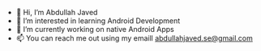 - 👋 Hi, I’m Abdullah Javed
- 👀 I’m interested in learning Android Development
- 🌱 I’m currently working on native Android Apps
- 📫 You can reach me out using my emaill abdullahjaved.se@gmail.com

<!---
AbdullahJaved-dev/AbdullahJaved-dev is a ✨ special ✨ repository because its `README.md` (this file) appears on your GitHub profile.
You can click the Preview link to take a look at your changes.
--->
